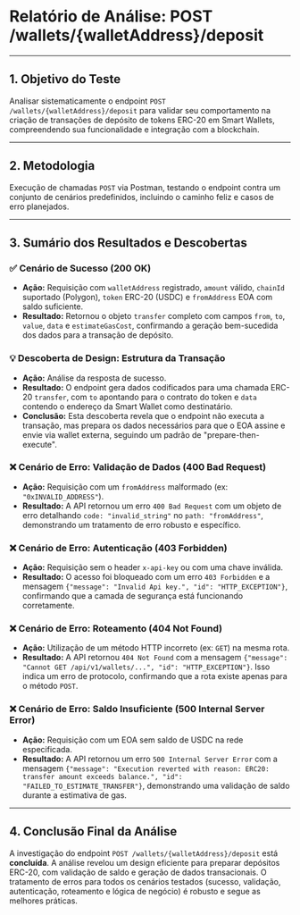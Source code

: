 # Relatório de Análise: POST /wallets/{walletAddress}/deposit

---

## 1. Objetivo do Teste

Analisar sistematicamente o endpoint `POST /wallets/{walletAddress}/deposit` para validar seu comportamento na criação de transações de depósito de tokens ERC-20 em Smart Wallets, compreendendo sua funcionalidade e integração com a blockchain.

---

## 2. Metodologia

Execução de chamadas `POST` via Postman, testando o endpoint contra um conjunto de cenários predefinidos, incluindo o caminho feliz e casos de erro planejados.

---

## 3. Sumário dos Resultados e Descobertas

### ✅ Cenário de Sucesso (200 OK)

- **Ação:** Requisição com `walletAddress` registrado, `amount` válido, `chainId` suportado (Polygon), `token` ERC-20 (USDC) e `fromAddress` EOA com saldo suficiente.
- **Resultado:** Retornou o objeto `transfer` completo com campos `from`, `to`, `value`, `data` e `estimateGasCost`, confirmando a geração bem-sucedida dos dados para a transação de depósito.

### 💡 Descoberta de Design: Estrutura da Transação

- **Ação:** Análise da resposta de sucesso.
- **Resultado:** O endpoint gera dados codificados para uma chamada ERC-20 `transfer`, com `to` apontando para o contrato do token e `data` contendo o endereço da Smart Wallet como destinatário.
- **Conclusão:** Esta descoberta revela que o endpoint não executa a transação, mas prepara os dados necessários para que o EOA assine e envie via wallet externa, seguindo um padrão de "prepare-then-execute".

### ❌ Cenário de Erro: Validação de Dados (400 Bad Request)

- **Ação:** Requisição com um `fromAddress` malformado (ex: `"0xINVALID_ADDRESS"`).
- **Resultado:** A API retornou um erro `400 Bad Request` com um objeto de erro detalhando `code: "invalid_string"` no `path: "fromAddress"`, demonstrando um tratamento de erro robusto e específico.

### ❌ Cenário de Erro: Autenticação (403 Forbidden)

- **Ação:** Requisição sem o header `x-api-key` ou com uma chave inválida.
- **Resultado:** O acesso foi bloqueado com um erro `403 Forbidden` e a mensagem `{"message": "Invalid Api key.", "id": "HTTP_EXCEPTION"}`, confirmando que a camada de segurança está funcionando corretamente.

### ❌ Cenário de Erro: Roteamento (404 Not Found)

- **Ação:** Utilização de um método HTTP incorreto (ex: `GET`) na mesma rota.
- **Resultado:** A API retornou `404 Not Found` com a mensagem `{"message": "Cannot GET /api/v1/wallets/...", "id": "HTTP_EXCEPTION"}`. Isso indica um erro de protocolo, confirmando que a rota existe apenas para o método `POST`.

### ❌ Cenário de Erro: Saldo Insuficiente (500 Internal Server Error)

- **Ação:** Requisição com um EOA sem saldo de USDC na rede especificada.
- **Resultado:** A API retornou um erro `500 Internal Server Error` com a mensagem `{"message": "Execution reverted with reason: ERC20: transfer amount exceeds balance.", "id": "FAILED_TO_ESTIMATE_TRANSFER"}`, demonstrando uma validação de saldo durante a estimativa de gas.

---

## 4. Conclusão Final da Análise

A investigação do endpoint `POST /wallets/{walletAddress}/deposit` está **concluída**. A análise revelou um design eficiente para preparar depósitos ERC-20, com validação de saldo e geração de dados transacionais. O tratamento de erros para todos os cenários testados (sucesso, validação, autenticação, roteamento e lógica de negócio) é robusto e segue as melhores práticas.